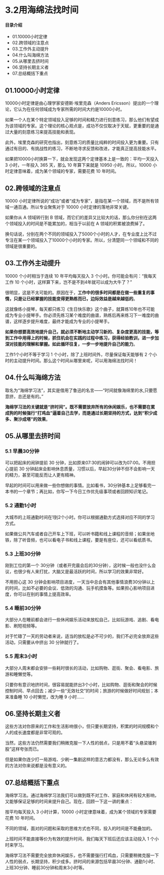 # 3.2用海绵法找时间
#### 目录介绍
- 01.10000小时定律 
- 02.跨领域的注意点 
- 03.工作外主动提升 
- 04.什么叫海绵方法 
- 05.从哪里去挤时间 
- 06.坚持长期主义者 
- 07.总结概括下重点

## 01.10000小时定律

10000小时定律是由心理学家安德斯·埃里克森（Anders Ericsson）提出的一个理论，它认为在任何领域成为专家所需的时间大约是10000小时。

如果一个人在某个特定领域投入足够的时间和精力进行刻意练习，那么他们有望成为该领域的专家。这个理论的核心观点是，成功不仅仅取决于天赋，更重要的是通过大量的刻意练习来提高技能和表现。

此外，埃里克森的研究也指出，刻意练习的质量比纯粹的时间投入更为重要。只有通过有目的、有挑战性的练习，不断地寻求反馈和改进，才能真正提高技能水平。

如果把10000小时换算一下，就会发现这两个定律基本上是一致的：平均一天投入 3 小时，一年投入 365 天，那么 10 年算下来就是 10950 小时。所以，10000 小时定律意味着，成为某个领域的专家，需要花费 10 年时间。

## 02.跨领域的注意点

10000 小时定律所说的“成功”或者“成为专家”，是指在某一个领域，而不是所有领域一通百通。所以专业聚焦对于 10000 小时定律的落地非常关键。

如果你从 A 领域转行到 B 领域，而它们的差异又比较大的话，那么你分别在这两个领域投入的时间是不能累加的，相当于以前在 A 领域的积累被浪费掉了。

换句话说，分别在两个不同的领域投入了5000个小时的人才，在专业度上比不过专注在某一个领域投入了10000个小时的专家。所以，分清楚同一个领域和不同的领域是很重要的。

## 03.工作外主动提升

10000 个小时相当于连续 10 年平均每天投入 3 个小时。你可能会有问：“我每天工作 10 个小时，这样算下来，岂不是不到4年就可以成为大牛了？”

很明显，这是不太可能的。原因在于，**工作中的很多时间都是在做一些重复的事情，只是让已经掌握的技能变得更熟练而已，边际效益是越来越低的**。

这就像练小提琴，每天都只练习《生日快乐歌》这个曲子，就算练10年也不可能成为专业小提琴手。你必须先练习某个难度的曲谱，熟练后再来练习下一难度的曲谱，这样逐步提升难度，最终才能成为专业的小提琴手。

**如果你想要高效地提升自己，就必须不断地主动学习新的、复杂度更高的技能，等到工作中用得上的时候，抓住机会在实践的过程中练习，获得经验教训，进一步加深对技能的理解和掌握。如此循环往复，一步一步地提升自己的能力**。

工作1个小时不等于学习 1 个小时，除了上班时间外，尽量保证每天能够有 2 个小时的主动提升时间。那么这个时间从哪里来呢，可以用海绵法找时间！

## 04.什么叫海绵方法

取名为“海绵学习法”，其实是借用了鲁迅的名言——“时间就像海绵里的水,只要愿意挤，总还是有的。”

**海绵学习法的关键就是“挤时间”。既不需要放弃所有的休闲娱乐，也不需要在累成狗的时候强行“打鸡血”逼着自己去学，而是通过长期坚持的方式，达到“积少成多、聚沙成塔”的效果**。

## 05.从哪里去挤时间

### 5.1 早晨30分钟

可以把起床的闹钟提前 30 分钟，比如原来07:30的闹钟可以改为07:00。不用担心提前 30 分钟起床会影响休息质量，习惯以后，早起30分钟不但不会影响一天的精力，甚至可能反而让人更有精神。

早起的时间可以用来做一些你想做的事情。比如看书，30分钟基本上足够看完一本书的一个章节；再比如，你写一下今日工作优先级事项或者回顾知识笔记。

### 5.2 通勤1小时

大城市的上班通勤时间在1到2个小时。你可以根据通勤方式选择对应不同的学习方式。

如果做公共汽车或者自己开车上下班，可以听书籍和线上课程的音频；如果坐地铁，除了听音频，也可以看电子书和线上课程，要是有座位，还可以看纸质书。

### 5.3 上班30分钟

刚到工位的第一个 30分钟（或者开完晨会后的30分钟），这时候一般也没什么会议，也很少有人来打扰，大脑又是最活跃的时间，所以学习的效果非常好。

不用担心这 30 分钟会影响项目进度，一天当中总会有其他事情浪费30分钟以上的时间，比如不必要的会议、低效的沟通、玩手机摸鱼等。如果担心影响项目进度，你可以在别的事情上提高效率。

### 5.4 睡前30分钟

大部分人在睡前都会进行一些休闲娱乐活动来放松自己，比如玩游戏、追剧、看电影、刷短视频等。

对于忙碌了一天的劳动者来说，适当的放松是必不可少的，我们不必完全放弃这些活动，只需要从中挤出 30 分钟就行了。

### 5.5 周末3小时

大部分人周末都会安排一些耗时很长的活动，比如购物、逛街、聚会、看电影、旅游和睡懒觉等。

只要你有意识地挤时间，很容易就能挤出3个小时，比如购物、逛街和聚会的时候控制时间、早点回去；减少一些“无效社交”的时间；旅游的时候做好时间规划；本来准备睡 10 小时懒觉，改为睡 9 小时……

## 06.坚持长期主义者

这些方法对你原来的工作和生活影响很小，但只要长期坚持，积累的时间规模和个人的成长速度都是非常可观的。

当然，这些方法仍然需要我们稍微克服一下人性的弱点，只是用不着“头悬梁锥刺股”这样夸张而已。

但是如果你连少打一局游戏、少刷一集剧这样的意志力都没有，那么无论多么有效的方法对你来说都是没有意义的。

## 07.总结概括下重点

海绵学习法。通过海绵学习法我们可以做到既不对工作、家庭和休闲有较大影响，又能够保证足够的时间来提升自己。现在，回顾一下这一讲的重点：

按平均每天投入 3 小时计算，10000 小时定律意味着，成为某个领域的专家需要花费 10 年时间。

不同的领域，面对的问题和采取的思维方式也不同，投入的时间是不能叠加的。

上班时间不能直接等价为有效的提升时间，我们每天下班后还应该主动投入 1 个小时来学习。

海绵学习法不需要完全放弃休闲娱乐，也不需要强行打鸡血，只需要稍微克服一下人性的弱点，长期坚持，积少成多。挤时间的来源包括早晨30分钟、通勤1小时、上班30分钟、睡前30分钟和周末3小时等。





